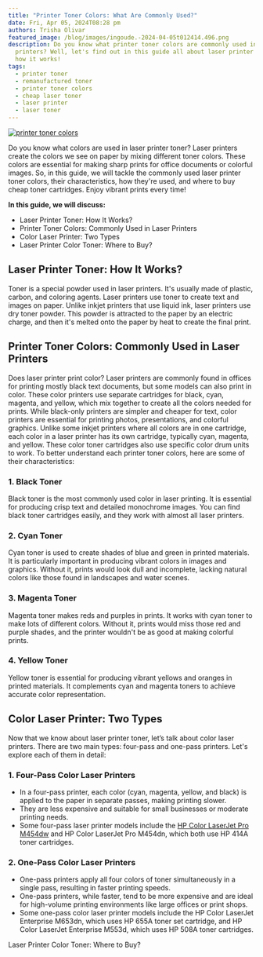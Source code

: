 ```yaml
---
title: "Printer Toner Colors: What Are Commonly Used?"
date: Fri, Apr 05, 2024T08:28 pm
authors: Trisha Olivar
featured_image: /blog/images/ingoude.-2024-04-05t012414.496.png
description: Do you know what printer toner colors are commonly used in laser
  printers? Well, let's find out in this guide all about laser printer toner and
  how it works!
tags:
  - printer toner
  - remanufactured toner
  - printer toner colors
  - cheap laser toner
  - laser printer
  - laser toner
---
```

[![printer toner colors](/blog/images/ingoude.-2024-04-05t012414.496.png "Printer Toner Colors: What Are Commonly Used?")](/blog/images/ingoude.-2024-04-05t012414.496.png)

Do you know what colors are used in laser printer toner? Laser printers create the colors we see on paper by mixing different toner colors. These colors are essential for making sharp prints for office documents or colorful images. So, in this guide, we will tackle the commonly used laser printer toner colors, their characteristics, how they're used, and where to buy cheap toner cartridges. Enjoy vibrant prints every time!

**In this guide, we will discuss:**

* Laser Printer Toner: How It Works?
* Printer Toner Colors: Commonly Used in Laser Printers
* Color Laser Printer: Two Types
* Laser Printer Color Toner: Where to Buy?

## Laser Printer Toner: How It Works?

Toner is a special powder used in laser printers. It's usually made of plastic, carbon, and coloring agents. Laser printers use toner to create text and images on paper. Unlike inkjet printers that use liquid ink, laser printers use dry toner powder. This powder is attracted to the paper by an electric charge, and then it's melted onto the paper by heat to create the final print.

## Printer Toner Colors: Commonly Used in Laser Printers

Does laser printer print color? Laser printers are commonly found in offices for printing mostly black text documents, but some models can also print in color. These color printers use separate cartridges for black, cyan, magenta, and yellow, which mix together to create all the colors needed for prints. While black-only printers are simpler and cheaper for text, color printers are essential for printing photos, presentations, and colorful graphics. Unlike some inkjet printers where all colors are in one cartridge, each color in a laser printer has its own cartridge, typically cyan, magenta, and yellow. These color toner cartridges also use specific color drum units to work. To better understand each printer toner colors, here are some of their characteristics:

### 1. Black Toner

Black toner is the most commonly used color in laser printing. It is essential for producing crisp text and detailed monochrome images. You can find black toner cartridges easily, and they work with almost all laser printers.

### 2. Cyan Toner

Cyan toner is used to create shades of blue and green in printed materials. It is particularly important in producing vibrant colors in images and graphics. Without it, prints would look dull and incomplete, lacking natural colors like those found in landscapes and water scenes. 

### 3. Magenta Toner

Magenta toner makes reds and purples in prints. It works with cyan toner to make lots of different colors. Without it, prints would miss those red and purple shades, and the printer wouldn't be as good at making colorful prints.

### 4. Yellow Toner

Yellow toner is essential for producing vibrant yellows and oranges in printed materials. It complements cyan and magenta toners to achieve accurate color representation.

## Color Laser Printer: Two Types

Now that we know about laser printer toner, let’s talk about color laser printers. There are two main types: four-pass and one-pass printers. Let's explore each of them in detail:

### 1. Four-Pass Color Laser Printers

* In a four-pass printer, each color (cyan, magenta, yellow, and black) is applied to the paper in separate passes, making printing slower.
* They are less expensive and suitable for small businesses or moderate printing needs.
* Some four-pass laser printer models include the [HP Color LaserJet Pro M454dw](https://www.compandsave.com/hp/color-laserjet/pro-m454dw-toner-cartridges) and HP Color LaserJet Pro M454dn, which both use HP 414A toner cartridges.

### 2. One-Pass Color Laser Printers

* One-pass printers apply all four colors of toner simultaneously in a single pass, resulting in faster printing speeds.
* One-pass printers, while faster, tend to be more expensive and are ideal for high-volume printing environments like large offices or print shops.
* Some one-pass color laser printer models include the HP Color LaserJet Enterprise M653dn, which uses HP 655A toner set cartridge, and HP Color LaserJet Enterprise M553d, which uses HP 508A toner cartridges. 

Laser Printer Color Toner: Where to Buy?
